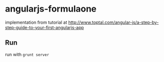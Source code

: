 angularjs-formulaone
====================

implementation from tutorial at http://www.toptal.com/angular-js/a-step-by-step-guide-to-your-first-angularjs-app



## Run

run with `grunt server`